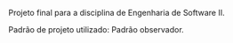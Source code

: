 Projeto final para a disciplina de Engenharia de Software II.

Padrão de projeto utilizado: Padrão observador.
